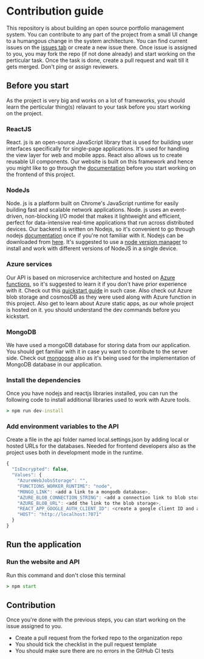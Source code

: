 # Contribution guide

This repository is about building an open source portfolio management system. You can contribute to any part of the project from a small UI change to a humangous change in the system architecture. You can find current issues on the [issues tab](https://github.com/Portfolio-Shop/portfolioshop/issues) or create a new issue there. Once issue is assigned to you, you may fork the repo (if not done already) and start working on the perticular task. Once the task is done, create a pull request and wait till it gets merged. Don't ping or assign reviewers.

## Before you start

As the project is very big and works on a lot of frameworks, you should learn the perticular thing(s) relavant to your task before you start working on the project.

### ReactJS

React. js is an open-source JavaScript library that is used for building user interfaces specifically for single-page applications. It's used for handling the view layer for web and mobile apps. React also allows us to create reusable UI components. Our website is built on this framework and hence you might like to go through the [documentation](https://reactjs.org/docs/getting-started.html) before you start working on the frontend of this project.

### NodeJs

Node. js is a platform built on Chrome's JavaScript runtime for easily building fast and scalable network applications. Node. js uses an event-driven, non-blocking I/O model that makes it lightweight and efficient, perfect for data-intensive real-time applications that run across distributed devices. Our backend is written on Nodejs, so it's convenient to go through nodejs [documentation](https://nodejs.org/en/docs/) once if you're not familiar with it. Nodejs can be downloaded from [here](https://nodejs.org/en/download/). It's suggested to use a [node version manager](https://github.com/nvm-sh/nvm) to install and work with different versions of NodeJS in a single device.

### Azure services

Our API is based on microservice architecture and hosted on [Azure functions](https://azure.microsoft.com/en-in/services/functions/), so it's suggested to learn it if you don't have prior experience with it. Check out this [quickstart guide](https://docs.microsoft.com/en-us/azure/azure-functions/functions-get-started?pivots=programming-language-javascript)
in such case. Also check out Azure blob storage and cosmosDB as they were used along with Azure function in this project. Also get to learn about Azure static apps, as our whole project is hosted on it. you should understand the dev commands before you kickstart.

### MongoDB

We have used a mongoDB database for storing data from our application. You should get familiar with it in case yu want to contribute to the server side. Check out [mongoose](https://www.npmjs.com/package/mongoose) also as it's being used for the implementation of MongoDB database in our application.

### Install the dependencies

Once you have nodejs and reactjs libraries installed, you can run the following code to install additional libraries used to work with Azure tools.

```cmd
> npm run dev-install
```

### Add environment variables to the API
Create a file in the api folder named local.settings.json by adding local or hosted URLs for the databases. Needed for frontend developers also as the project uses both in development mode in the runtime.
```js
{
  "IsEncrypted": false,
  "Values": {
    "AzureWebJobsStorage": "",
    "FUNCTIONS_WORKER_RUNTIME": "node",
    "MONGO_LINK": <add a link to a mongodb database>,
    "AZURE_BLOB_CONNECTION_STRING": <add a connection link to blob storage>,
    "AZURE_BLOB_URL": <add the link to the blob storage>,
    "REACT_APP_GOOGLE_AUTH_CLIENT_ID": <create a google client ID and add in there>,
    "HOST": "http://localhost:7071"
  }
}

```

## Run the application

### Run the website and API

Run this command and don't close this terminal

```cmd
> npm start
```

## Contribution

Once you're done with the previous steps, you can start working on the issue assigned to you.

- Create a pull request from the forked repo to the organization repo
- You should tick the checklist in the pull request template
- You should make sure there are no errors in the GitHub CI tests
